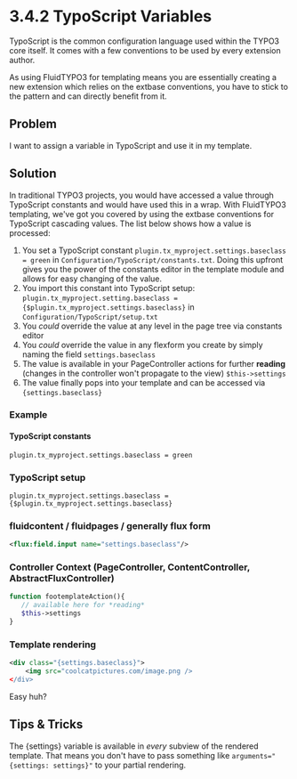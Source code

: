 3.4.2 TypoScript Variables
==========================

TypoScript is the common configuration language used within the TYPO3 core itself. It comes with a few conventions to be used by every extension author.

As using FluidTYPO3 for templating means you are essentially creating a new extension which relies on the extbase conventions, you have to stick to the pattern and can directly benefit from it.

## Problem
I want to assign a variable in TypoScript and use it in my template.

## Solution
In traditional TYPO3 projects, you would have accessed a value through TypoScript constants and would have used this in a wrap. With FluidTYPO3 templating, we've got you covered by using the extbase conventions for TypoScript cascading values. The list below shows how a value is processed:

1. You set a TypoScript constant `plugin.tx_myproject.settings.baseclass = green` in `Configuration/TypoScript/constants.txt`. Doing this upfront gives you the power of the constants editor in the template module and allows for easy changing of the value.
2. You import this constant into TypoScript setup: `plugin.tx_myproject.setting.baseclass = {$plugin.tx_myproject.settings.baseclass}` in `Configuration/TypoScript/setup.txt`
3. You *could* override the value at any level in the page tree via constants editor
4. You *could* override the value in any flexform you create by simply naming the field `settings.baseclass`
5. The value is available in your PageController actions for further **reading** (changes in the controller won't propagate to the view) `$this->settings`
6. The value finally pops into your template and can be accessed via `{settings.baseclass}`

### Example

#### TypoScript constants
```
plugin.tx_myproject.settings.baseclass = green
```

### TypoScript setup
```
plugin.tx_myproject.settings.baseclass = {$plugin.tx_myproject.settings.baseclass}
```

### fluidcontent / fluidpages / generally flux form
```xml
<flux:field.input name="settings.baseclass"/>
```

### Controller Context (PageController, ContentController, AbstractFluxController)
```php
function footemplateAction(){
   // available here for *reading*
   $this->settings
}
```

### Template rendering
```xml
<div class="{settings.baseclass}">
    <img src="coolcatpictures.com/image.png />
</div>
```

Easy huh?

## Tips & Tricks

The {settings} variable is available in _every_ subview of the rendered template. That means you don't have to pass something like ``arguments="{settings: settings}"`` to your partial rendering.

